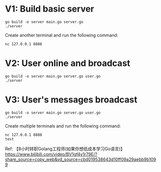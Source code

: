 # V1: Build basic server

```
go build -o server main.go server.go
./server
```

Create another terminal and run the following command:
```
nc 127.0.0.1 8888
```

# V2: User online and broadcast

```
go build -o server main.go server.go user.go
./server
```


# V3: User's messages broadcast
```
go build -o server main.go server.go user.go
./server
```

Create multiple terminals and run the following command:
```
nc 127.0.0.1 8888
test
```

Ref: 【8小时转职Golang工程师(如果你想低成本学习Go语言)】 https://www.bilibili.com/video/BV1gf4y1r79E/?share_source=copy_web&vd_source=cbd019538643d10ff09a29aebb9b1099